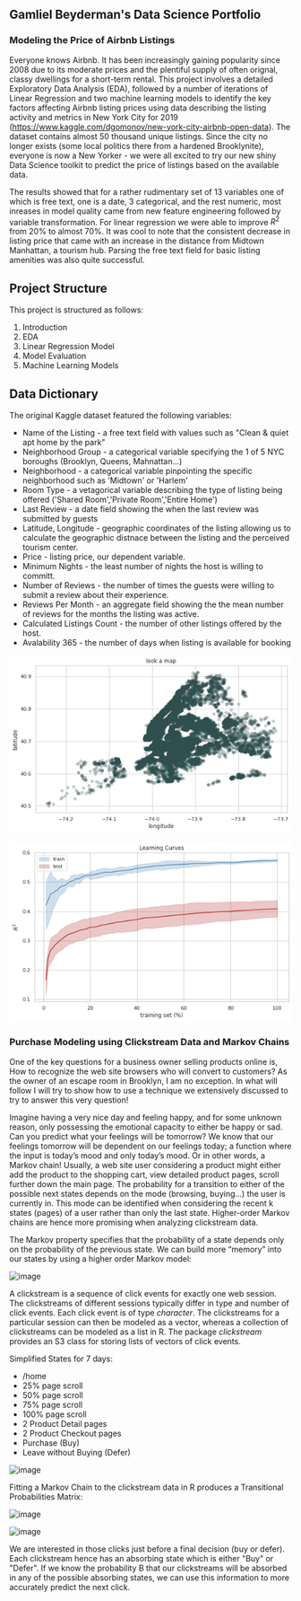 ## Gamliel Beyderman's Data Science Portfolio

### Modeling the Price of Airbnb Listings

Everyone knows Airbnb.  It has been increasingly gaining popularity since 2008 due to its moderate prices and the plentiful supply of often orignal, classy dwellings for a short-term rental. This project involves a detailed Exploratory Data Analysis (EDA), followed by a number of iterations of Linear Regression and two machine learning models to identify the key factors affecting Airbnb listing prices using data describing the listing activity and metrics in New York City for 2019 (https://www.kaggle.com/dgomonov/new-york-city-airbnb-open-data). The dataset contains almost 50 thousand unique listings. Since the city no longer exists (some local politics there from a hardened Brooklynite), everyone is now a New Yorker - we were all excited to try our new shiny Data Science toolkit to predict the price of listings based on the available data.

The results showed that for a rather rudimentary set of 13 variables one of which is free text, one is a date, 3 categorical, and the rest numeric, most inreases in model quality came from new feature engineering followed by variable transformation. For linear regression we were able to improve $`R^2`$  from 20% to almost 70%. It was cool to note that the consistent decrease in listing price that came with an increase in the distance from Midtown Manhattan, a tourism hub. Parsing the free text field for basic listing amenities was also quite successful.

## Project Structure
This project is structured as follows: 


1.   Introduction
2.   EDA
3.   Linear Regression Model
4.   Model Evaluation
5.   Machine Learning Models

## Data Dictionary

The original Kaggle dataset featured the following variables:
* Name of the Listing - a free text field with values such as "Clean & quiet apt home by the park"
* Neighborhood Group - a categorical variable specifying the 1 of 5 NYC boroughs (Brooklyn, Queens, Mahnattan...)
* Neighborhood - a categorical variable pinpointing the specific neighborhood such as 'Midtown' or 'Harlem'
* Room Type - a vetagorical variable describing the type of listing being offered ('Shared Room','Private Room','Entire Home')
* Last Review - a date field showing the when the last review was submitted by guests
* Latitude, Longitude - geographic coordinates of the listing allowing us to calculate the geographic distnace between the listing and the perceived tourism center.
* Price - listing price, our dependent variable.
* Minimum Nights - the least number of nights the host is willing to committ.
* Number of Reviews - the number of times the guests were willing to submit a review about their experience.
* Reviews Per Month - an aggregate field showing the the mean number of reviews for the months the listing was active.
* Calculated Listings Count - the number of other listings offered by the host.
* Avalability 365 - the number of days when listing is available for booking


![](images/download%20(1).png)

![](images/download%20(2).png)


### Purchase Modeling using Clickstream Data and Markov Chains


One of the key questions for a business owner selling products online is, How to recognize the web site browsers who will convert to customers? 
As the owner of an escape room in Brooklyn, I am no exception. In what will follow I will try to show how to use a technique we extensively discussed to try to answer this very question!

Imagine having a very nice day and feeling happy, and for some unknown reason, only possessing the emotional capacity to either be happy or sad. Can you predict what your feelings will be tomorrow? We know that our feelings tomorrow will be dependent on our feelings today; a function where the input is today’s mood and only today’s mood. Or in other words, a Markov chain! Usually, a web site user considering a product might either add the product to the shopping cart, view detailed product pages, scroll further down the main page. The probability for a transition to either of the possible next states depends on the mode (browsing, buying...) the user is currently in. This mode can be identified when considering the recent k states (pages) of a user rather than only the last state. Higher-order Markov chains are hence more promising when analyzing clickstream data.

The Markov property specifies that the probability of a state depends only on the probability of the previous state. We can build more “memory” into our states by using a higher order Markov model: 

![image](https://user-images.githubusercontent.com/7216946/126002980-27c5d7e7-8dd2-42a8-a227-40428a16831b.png)

A clickstream is a sequence of click events for exactly one web session. The clickstreams of different sessions typically differ in type and number of click events. Each click event is of type _character_. The clickstreams for a particular session can then be modeled as a vector, whereas a collection of clickstreams can be modeled as a list in R. The package _clickstream_ provides an S3 class for storing lists of vectors of click events.

Simplified States for 7 days: 
* /home 
* 25% page scroll
* 50% page scroll
* 75% page scroll
* 100% page scroll
* 2 Product Detail pages
* 2 Product Checkout pages 
* Purchase (Buy) 
* Leave without Buying (Defer)


![image](https://user-images.githubusercontent.com/7216946/127704292-e4f684eb-a38a-4df2-a929-e3e350f48a36.png)


Fitting a Markov Chain to the clickstream data in R produces a Transitional Probabilities Matrix:

![image](https://user-images.githubusercontent.com/7216946/127704619-8939a94f-1e10-4e14-a8e1-267f738dac0a.png)


![image](https://user-images.githubusercontent.com/7216946/127704692-1c66561b-1b0c-4247-b54d-fa316b20c3be.png)


We are interested in those clicks just before a final decision (buy or defer). Each clickstream hence has an absorbing state which is either "Buy" or "Defer". If we know the probability B that our clickstreams will be absorbed in any of the possible absorbing states, we can use this information to more accurately predict the next click.




